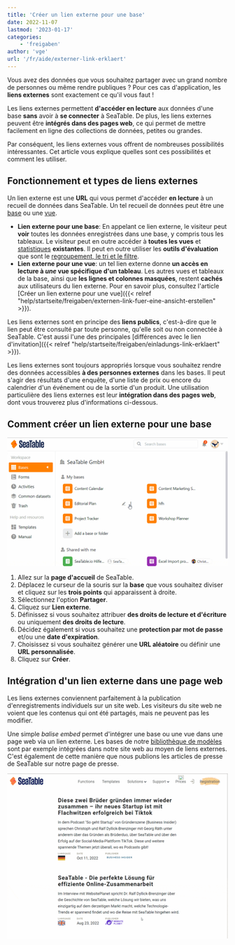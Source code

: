 ```yaml
---
title: 'Créer un lien externe pour une base'
date: 2022-11-07
lastmod: '2023-01-17'
categories:
    - 'freigaben'
author: 'vge'
url: '/fr/aide/externer-link-erklaert'
---
```


Vous avez des données que vous souhaitez partager avec un grand nombre de personnes ou même rendre publiques ? Pour ces cas d'application, les **liens externes** sont exactement ce qu'il vous faut !

Les liens externes permettent **d'accéder en lecture** aux données d'une base **sans** avoir à **se connecter** à SeaTable. De plus, les liens externes peuvent être **intégrés dans des pages web**, ce qui permet de mettre facilement en ligne des collections de données, petites ou grandes.

Par conséquent, les liens externes vous offrent de nombreuses possibilités intéressantes. Cet article vous explique quelles sont ces possibilités et comment les utiliser.

## Fonctionnement et types de liens externes

Un lien externe est une **URL** qui vous permet d'accéder **en lecture** à un recueil de données dans SeaTable. Un tel recueil de données peut être une [base](/fr/docs/handbuch/datenmanagement/bases/) ou une [vue](/fr/docs/handbuch/datenmanagement/ansichten/).

- **Lien externe pour une base**: En appelant ce lien externe, le visiteur peut **voir** toutes les données enregistrées dans une base, y compris tous les tableaux. Le visiteur peut en outre accéder à **toutes les vues** et [statistiques](/fr/docs/handbuch/datenmanagement/statistiken/) **existantes**. Il peut en outre utiliser les **outils d'évaluation** que sont le [regroupement, le tri et le filtre](/fr/docs/handbuch/datenmanagement/gruppierung-sortierung-filter/).
- **Lien externe pour une vue**: un tel lien externe donne **un accès en lecture à _une_ vue spécifique d'un tableau**. Les autres vues et tableaux de la base, ainsi que **les lignes et colonnes masquées**, restent **cachés** aux utilisateurs du lien externe. Pour en savoir plus, consultez l'article [Créer un lien externe pour une vue]({{< relref "help/startseite/freigaben/externen-link-fuer-eine-ansicht-erstellen" >}}).

Les liens externes sont en principe des **liens publics**, c'est-à-dire que le lien peut être consulté par toute personne, qu'elle soit ou non connectée à SeaTable. C'est aussi l'une des principales [différences avec le lien d'invitation]({{< relref "help/startseite/freigaben/einladungs-link-erklaert" >}}).

Les liens externes sont toujours appropriés lorsque vous souhaitez rendre des données accessibles **à des personnes externes** dans les bases. Il peut s'agir des résultats d'une enquête, d'une liste de prix ou encore du calendrier d'un événement ou de la sortie d'un produit. Une utilisation particulière des liens externes est leur **intégration dans des pages web**, dont vous trouverez plus d'informations ci-dessous.

## Comment créer un lien externe pour une base

![Lien externe expliqué](images/Externer-Link-erklaert.gif)

1. Allez sur la **page d'accueil** de SeaTable.
2. Déplacez le curseur de la souris sur la **base** que vous souhaitez diviser et cliquez sur les **trois points** qui apparaissent à droite.
3. Sélectionnez l'option **Partager**.
4. Cliquez sur **Lien externe**.
5. Définissez si vous souhaitez attribuer **des droits de lecture et d'écriture** ou uniquement **des droits de lecture**.
6. Décidez également si vous souhaitez une **protection par mot de passe** et/ou une **date d'expiration**.
7. Choisissez si vous souhaitez générer une **URL aléatoire** ou définir une **URL personnalisée**.
8. Cliquez sur **Créer**.

## Intégration d'un lien externe dans une page web

Les liens externes conviennent parfaitement à la publication d'enregistrements individuels sur un site web. Les visiteurs du site web ne voient que les contenus qui ont été partagés, mais ne peuvent pas les modifier.

Une simple _balise embed_ permet d'intégrer une base ou une vue dans une page web via un lien externe. Les bases de notre [bibliothèque de modèles](/fr/docs/templates/) sont par exemple intégrées dans notre site web au moyen de liens externes. C'est également de cette manière que nous publions les articles de presse de SeaTable sur notre page de presse.

![Intégration d'un lien externe dans une page web](images/externer-link-in-webseite.gif)
